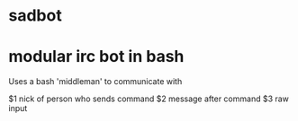 sadbot
======

modular irc bot in bash
======

Uses a bash 'middleman' to communicate with 


$1 nick of person who sends command
$2 message after command
$3 raw input

